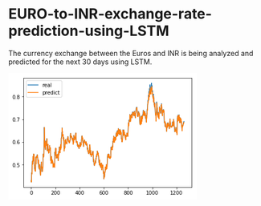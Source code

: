 # EURO-to-INR-exchange-rate-prediction-using-LSTM
The currency exchange between the Euros and INR is being analyzed and predicted for the next 30 days using LSTM.


![alt text](Graphs/Graph.png)
